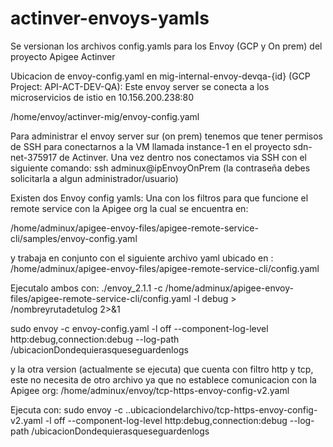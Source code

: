 # actinver-envoys-yamls
Se versionan los archivos config.yamls para los Envoy (GCP y On prem) del proyecto Apigee Actinver


Ubicacion de envoy-config.yaml en mig-internal-envoy-devqa-{id} (GCP Project: API-ACT-DEV-QA):
Este envoy server se conecta a los microservicios de istio en 10.156.200.238:80

/home/envoy/actinver-mig/envoy-config.yaml

Para administrar el envoy server sur (on prem) tenemos que tener permisos de SSH para conectarnos a la VM llamada instance-1 en el proyecto sdn-net-375917 de Actinver.
Una vez dentro nos conectamos via SSH con el siguiente comando: 
ssh adminux@ipEnvoyOnPrem (la contraseña debes solicitarla a algun administrador/usuario)

Existen dos Envoy config yamls: 
Una con los filtros para que funcione el remote service con la Apigee org la cual se encuentra en:

/home/adminux/apigee-envoy-files/apigee-remote-service-cli/samples/envoy-config.yaml

y trabaja en conjunto con el siguiente archivo yaml ubicado en : /home/adminux/apigee-envoy-files/apigee-remote-service-cli/config.yaml

Ejecutalo ambos con: 
./envoy_2.1.1 -c /home/adminux/apigee-envoy-files/apigee-remote-service-cli/config.yaml -l debug > /nombreyrutadetulog 2>&1

sudo envoy -c envoy-config.yaml -l off --component-log-level http:debug,connection:debug --log-path /ubicacionDondequierasqueseguardenlogs

y la otra version (actualmente se ejecuta) que cuenta con filtro http y tcp, este no necesita de otro archivo ya que no establece comunicacion con la Apigee org:
/home/adminux/envoy/tcp-https-envoy-config-v2.yaml

Ejecuta con:
sudo envoy -c ..ubicaciondelarchivo/tcp-https-envoy-config-v2.yaml -l off --component-log-level http:debug,connection:debug --log-path /ubicacionDondequierasqueseguardenlogs
